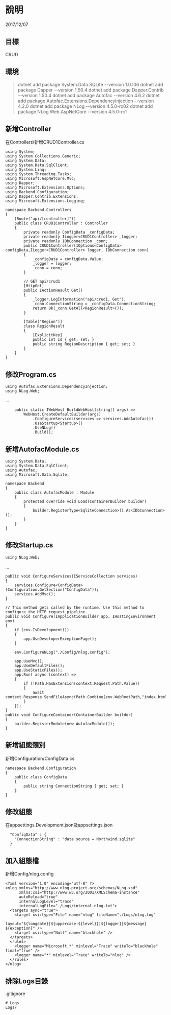 # 說明
2017/12/07
## 目標
CRUD
## 環境
>dotnet add package System.Data.SQLite --version 1.0.106
>dotnet add package Dapper --version 1.50.4
>dotnet add package Dapper.Contrib --version 1.50.4
>dotnet add package Autofac --version 4.6.2
>dotnet add package Autofac.Extensions.DependencyInjection --version 4.2.0
>dotnet add package NLog --version 4.5.0-rc02
>dotnet add package NLog.Web.AspNetCore --version 4.5.0-rc1
## 新增Controller
在Controllers\新增CRUD1Controller.cs
```
using System;
using System.Collections.Generic;
using System.Data;
using System.Data.SqlClient;
using System.Linq;
using System.Threading.Tasks;
using Microsoft.AspNetCore.Mvc;
using Dapper;
using Microsoft.Extensions.Options;
using Backend.Configuration;
using Dapper.Contrib.Extensions;
using Microsoft.Extensions.Logging;

namespace Backend.Controllers
{
    [Route("api/[controller]")]
    public class CRUD1Controller : Controller
    {
        private readonly ConfigData _configData;
        private readonly ILogger<CRUD1Controller> _logger;
        private readonly IDbConnection _conn;
        public CRUD1Controller(IOptions<ConfigData> configData,ILogger<CRUD1Controller> logger, IDbConnection conn)
        {
            _configData = configData.Value;
            _logger = logger;
            _conn = conn;
        }

        // GET api/crud1
        [HttpGet]
        public IActionResult Get()
        {
            _logger.LogInformation("api/crud1, Get");
            _conn.ConnectionString = _configData.ConnectionString;
            return Ok(_conn.GetAll<RegionResult>());
        }

        [Table("Region")]
        class RegionResult
        {
            [ExplicitKey]
            public int Id { get; set; }
            public string RegionDescription { get; set; }
        }
    }
}
```
## 修改Program.cs
```
using Autofac.Extensions.DependencyInjection;
using NLog.Web;
```
...
```
    public static IWebHost BuildWebHost(string[] args) =>
        WebHost.CreateDefaultBuilder(args)
            .ConfigureServices(services => services.AddAutofac())
            .UseStartup<Startup>()
            .UseNLog()
            .Build();
```
## 新增AutofacModule.cs
```
using System.Data;
using System.Data.SqlClient;
using Autofac;
using Microsoft.Data.Sqlite;

namespace Backend
{
    public class AutofacModule : Module
    {
        protected override void Load(ContainerBuilder builder)
        {
            builder.RegisterType<SqliteConnection>().As<IDbConnection>();
        }
    }
}
```
## 修改Startup.cs
```
using NLog.Web;
```
...
```
public void ConfigureServices(IServiceCollection services)
{
    services.Configure<ConfigData>(Configuration.GetSection("ConfigData"));
    services.AddMvc();
}

// This method gets called by the runtime. Use this method to configure the HTTP request pipeline.
public void Configure(IApplicationBuilder app, IHostingEnvironment env)
{
    if (env.IsDevelopment())
    {
        app.UseDeveloperExceptionPage();
    }
    
    env.ConfigureNLog("./Config/nlog.config");

    app.UseMvc();
    app.UseDefaultFiles();
    app.UseStaticFiles();
    app.Run( async (context) =>
    {
        if (!Path.HasExtension(context.Request.Path.Value))
        {
            await context.Response.SendFileAsync(Path.Combine(env.WebRootPath,"index.html"));
        }
    });
}
public void ConfigureContainer(ContainerBuilder builder)
{
    builder.RegisterModule(new AutofacModule());
}
```
## 新增組態類別
新增Configuration/ConfigData.cs
```
namespace Backend.Configuration
{
    public class ConfigData
    {
        public string ConnectionString { get; set; }
    }
}
```
## 修改組態
在appsettings.Development.json及appsettings.json
```
  "ConfigData" : {
    "ConnectionString" : "data source = Northwind.sqlite"
  }
```
## 加入組態檔
新增Config/nlog.config
```
<?xml version="1.0" encoding="utf-8" ?>
<nlog xmlns="http://www.nlog-project.org/schemas/NLog.xsd"
      xmlns:xsi="http://www.w3.org/2001/XMLSchema-instance"
      autoReload="true"
      internalLogLevel="trace"
      internalLogFile="./Logs/internal-nlog.txt">
  <targets aync="true">
    <target xsi:type="File" name="nlog" fileName="./Logs/nlog.log"
            layout="${longdate}|${uppercase:${level}}|${logger}|${message} ${exception}" />
    <target xsi:type="Null" name="blackhole" />
  </targets>
  <rules>
    <logger name="Microsoft.*" minlevel="Trace" writeTo="blackhole" final="true" />
    <logger name="*" minlevel="Trace" writeTo="nlog" />
  </rules>
</nlog>
```
## 排除Logs目錄
.gitignore
```
# Logs
Logs/
```


